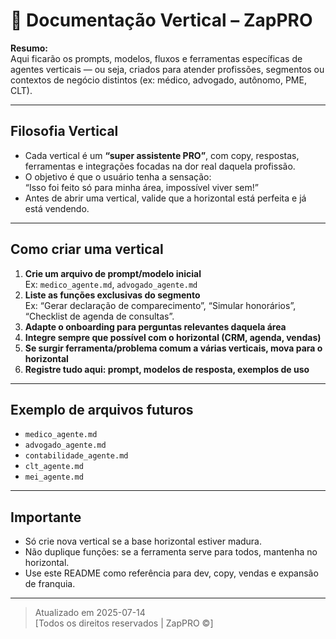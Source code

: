 # 🏢 Documentação Vertical – ZapPRO

**Resumo:**  
Aqui ficarão os prompts, modelos, fluxos e ferramentas específicas de agentes verticais — ou seja, criados para atender profissões, segmentos ou contextos de negócio distintos (ex: médico, advogado, autônomo, PME, CLT).

---

## **Filosofia Vertical**

- Cada vertical é um **“super assistente PRO”**, com copy, respostas, ferramentas e integrações focadas na dor real daquela profissão.
- O objetivo é que o usuário tenha a sensação:  
  “Isso foi feito só para minha área, impossível viver sem!”
- Antes de abrir uma vertical, valide que a horizontal está perfeita e já está vendendo.

---

## **Como criar uma vertical**

1. **Crie um arquivo de prompt/modelo inicial**  
   Ex: `medico_agente.md`, `advogado_agente.md`
2. **Liste as funções exclusivas do segmento**  
   Ex: “Gerar declaração de comparecimento”, “Simular honorários”, “Checklist de agenda de consultas”.
3. **Adapte o onboarding para perguntas relevantes daquela área**
4. **Integre sempre que possível com o horizontal (CRM, agenda, vendas)**
5. **Se surgir ferramenta/problema comum a várias verticais, mova para o horizontal**
6. **Registre tudo aqui: prompt, modelos de resposta, exemplos de uso**

---

## **Exemplo de arquivos futuros**

- `medico_agente.md`
- `advogado_agente.md`
- `contabilidade_agente.md`
- `clt_agente.md`
- `mei_agente.md`

---

## **Importante**

- Só crie nova vertical se a base horizontal estiver madura.
- Não duplique funções: se a ferramenta serve para todos, mantenha no horizontal.
- Use este README como referência para dev, copy, vendas e expansão de franquia.

---

> Atualizado em 2025-07-14  
> [Todos os direitos reservados | ZapPRO ©]
